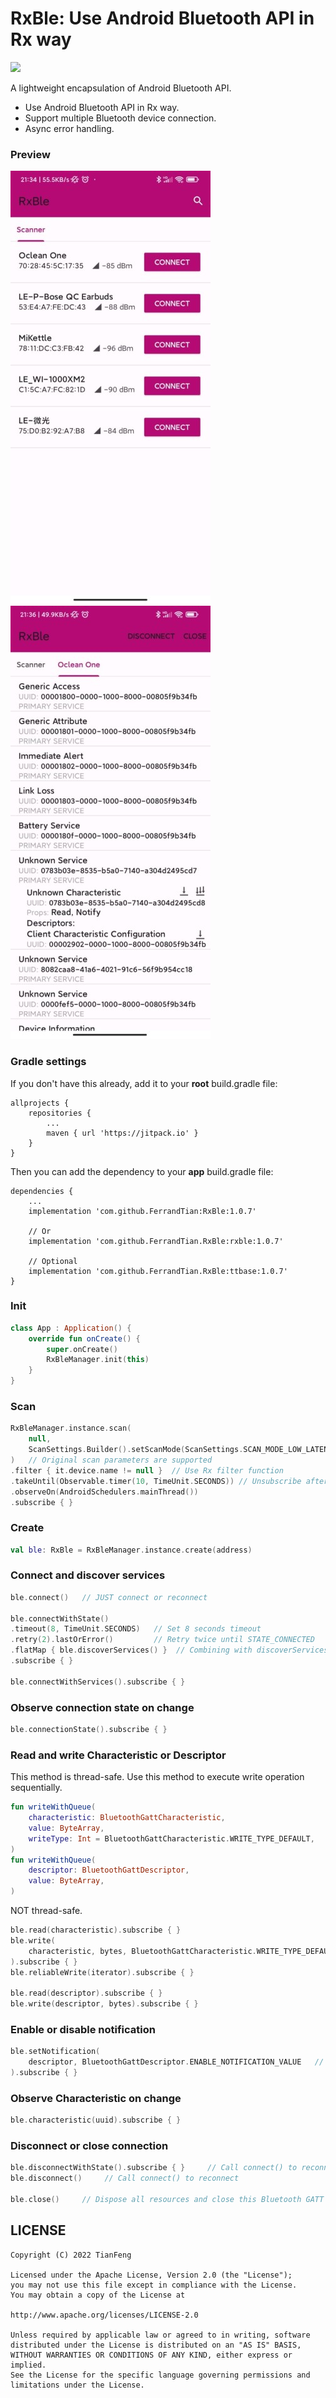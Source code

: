 ﻿# RxBle: Use Android Bluetooth API in Rx way

[![](https://jitpack.io/v/FerrandTian/RxBle.svg)](https://jitpack.io/#FerrandTian/RxBle)

A lightweight encapsulation of Android Bluetooth API.

 * Use Android Bluetooth API in Rx way.
 * Support multiple Bluetooth device connection.
 * Async error handling.

### Preview

![Preview_1](https://github.com/FerrandTian/RxBle/raw/main/Screenshot_1.jpg)
![Preview_2](https://github.com/FerrandTian/RxBle/raw/main/Screenshot_2.jpg)

### Gradle settings

If you don't have this already, add it to your **root** build.gradle file:
```
allprojects {
    repositories {
        ...
        maven { url 'https://jitpack.io' }
    }
}
```

Then you can add the dependency to your **app** build.gradle file:
```
dependencies {
    ...
    implementation 'com.github.FerrandTian:RxBle:1.0.7'
    
    // Or
    implementation 'com.github.FerrandTian.RxBle:rxble:1.0.7'
    
    // Optional
    implementation 'com.github.FerrandTian.RxBle:ttbase:1.0.7'
}
```

### Init

```kotlin
class App : Application() {
    override fun onCreate() {
        super.onCreate()
        RxBleManager.init(this)
    }
}
```

### Scan

```kotlin
RxBleManager.instance.scan(
    null,
    ScanSettings.Builder().setScanMode(ScanSettings.SCAN_MODE_LOW_LATENCY).build()
)   // Original scan parameters are supported
.filter { it.device.name != null }  // Use Rx filter function
.takeUntil(Observable.timer(10, TimeUnit.SECONDS)) // Unsubscribe after 10 seconds
.observeOn(AndroidSchedulers.mainThread())
.subscribe { }
```

### Create

```kotlin
val ble: RxBle = RxBleManager.instance.create(address)
```

### Connect and discover services

```kotlin
ble.connect()   // JUST connect or reconnect

ble.connectWithState()
.timeout(8, TimeUnit.SECONDS)   // Set 8 seconds timeout
.retry(2).lastOrError()         // Retry twice until STATE_CONNECTED
.flatMap { ble.discoverServices() }  // Combining with discoverServices
.subscribe { }

ble.connectWithServices().subscribe { }
```

### Observe connection state on change

```kotlin
ble.connectionState().subscribe { }
```

### Read and write Characteristic or Descriptor

This method is thread-safe. Use this method to execute write operation sequentially.

```kotlin
fun writeWithQueue(
    characteristic: BluetoothGattCharacteristic,
    value: ByteArray,
    writeType: Int = BluetoothGattCharacteristic.WRITE_TYPE_DEFAULT,
)
fun writeWithQueue(
    descriptor: BluetoothGattDescriptor,
    value: ByteArray,
)
```

NOT thread-safe.

```kotlin
ble.read(characteristic).subscribe { }
ble.write(
    characteristic, bytes, BluetoothGattCharacteristic.WRITE_TYPE_DEFAULT
).subscribe { }
ble.reliableWrite(iterator).subscribe { }

ble.read(descriptor).subscribe { }
ble.write(descriptor, bytes).subscribe { }
```

### Enable or disable notification

```kotlin
ble.setNotification(
    descriptor, BluetoothGattDescriptor.ENABLE_NOTIFICATION_VALUE   // or disable value
).subscribe { }
```

### Observe Characteristic on change

```kotlin
ble.characteristic(uuid).subscribe { }
```

### Disconnect or close connection

```kotlin
ble.disconnectWithState().subscribe { }     // Call connect() to reconnect
ble.disconnect()     // Call connect() to reconnect

ble.close()     // Dispose all resources and close this Bluetooth GATT client
```

## LICENSE

    Copyright (C) 2022 TianFeng
    
    Licensed under the Apache License, Version 2.0 (the "License");
    you may not use this file except in compliance with the License.
    You may obtain a copy of the License at
    
    http://www.apache.org/licenses/LICENSE-2.0
    
    Unless required by applicable law or agreed to in writing, software
    distributed under the License is distributed on an "AS IS" BASIS,
    WITHOUT WARRANTIES OR CONDITIONS OF ANY KIND, either express or implied.
    See the License for the specific language governing permissions and
    limitations under the License.
